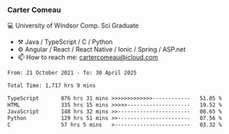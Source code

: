 ### Carter Comeau

💻 University of Windsor Comp. Sci Graduate

- ⚒️ Java / TypeScript / C / Python
- ⚙️ Angular / React / React Native / Ionic / Spring / ASP.net
- 📫 How to reach me: cartercomeau@icloud.com

<!--START_SECTION:waka-->

```txt
From: 21 October 2021 - To: 30 April 2025

Total Time: 1,717 hrs 9 mins

TypeScript       876 hrs 31 mins >>>>>>>>>>>>>------------   51.05 %
HTML             335 hrs 15 mins >>>>>--------------------   19.52 %
JavaScript       148 hrs 32 mins >>-----------------------   08.65 %
Python           129 hrs 51 mins >>-----------------------   07.56 %
C                57 hrs 5 mins   >------------------------   03.32 %
```

<!--END_SECTION:waka-->
